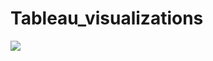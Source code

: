 # Tableau_visualizations

<img src="https://github.com/Tableau_visualizations/Screenshot 2019-12-07 at 11.19.49 PM.png">
